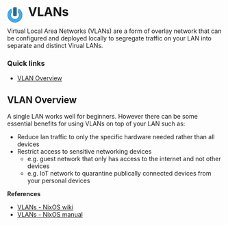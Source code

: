 # VLANs <img style="margin: 6px 13px 0px 0px" align="left" src="../../../data/images/logo_36x36.png" />

Virtual Local Area Networks (VLANs) are a form of overlay network that can be configured and deployed 
locally to segregate traffic on your LAN into separate and distinct Virual LANs.

### Quick links
* [VLAN Overview](#vlan-overview)

## VLAN Overview
A single LAN works well for beginners. However there can be some essential benefits for using VLANs 
on top of your LAN such as:

* Reduce lan traffic to only the specific hardware needed rather than all devices
* Restrict access to sensitive networking devices
  * e.g. guest network that only has access to the internet and not other devices
  * e.g. IoT network to quarantine publically connected devices from your personal devices

**References**
* [VLANs - NixOS wiki](https://nixos.wiki/wiki/Networking#VLANs)
* [VLANs - NixOS manual](https://nixos.org/manual/nixos/stable/options.html#opt-networking.vlans)
